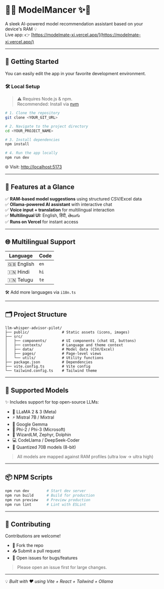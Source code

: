 # 🚀🌟 ModelMancer ✨🤖

A sleek AI-powered model recommendation assistant based on your device's RAM 💡  
Live app: 👉 [https://modelmate-xi.vercel.app/](https://modelmate-xi.vercel.app/)

---

## 🔧 Getting Started

You can easily edit the app in your favorite development environment.

### 🛠️ Local Setup

> ⚠️ Requires Node.js & npm.  
> Recommended: Install via [nvm](https://github.com/nvm-sh/nvm#installing-and-updating)

```bash
# 1. Clone the repository
git clone <YOUR_GIT_URL>

# 2. Navigate to the project directory
cd <YOUR_PROJECT_NAME>

# 3. Install dependencies
npm install

# 4. Run the app locally
npm run dev
```

🌐 Visit: [http://localhost:5173](http://localhost:5173)

---

## 🧠 Features at a Glance

✅ **RAM-based model suggestions** using structured CSV/Excel data  
✅ **Ollama-powered AI assistant** with interactive chat  
✅ **Voice input + translation** for multilingual interaction  
✅ **Multilingual UI:** English, हिंदी, తెలుగు  
✅ **Runs on Vercel** for instant access

---

## 🌐 Multilingual Support

| Language | Code |
|----------|------|
| 🇬🇧 English | `en` |
| 🇮🇳 Hindi   | `hi` |
| 🇮🇳 Telugu  | `te` |

🛠 Add more languages via `i18n.ts`

---

## 🗂️ Project Structure

```
llm-whisper-advisor-pilot/
├── public/               # Static assets (icons, images)
├── src/
│   ├── components/       # UI components (chat UI, buttons)
│   ├── contexts/         # Language and theme context
│   ├── data/             # Model data (CSV/Excel)
│   ├── pages/            # Page-level views
│   └── utils/            # Utility functions
├── package.json          # Dependencies
├── vite.config.ts        # Vite config
└── tailwind.config.ts    # Tailwind theme
```

---

## 🤖 Supported Models

✨ Includes support for top open-source LLMs:

- 🧠 LLaMA 2 & 3 (Meta)
- ⚡ Mistral 7B / Mixtral
- 🔎 Google Gemma
- 📘 Phi-2 / Phi-3 (Microsoft)
- 🧙 WizardLM, Zephyr, Dolphin
- 💻 CodeLlama / DeepSeek-Coder
- 🔢 Quantized 70B models (8-bit)

> All models are mapped against RAM profiles (ultra low → ultra high)

---

## 📦 NPM Scripts

```bash
npm run dev        # Start dev server
npm run build      # Build for production
npm run preview    # Preview production
npm run lint       # Lint with ESLint
```

---

## 🤝 Contributing

Contributions are welcome!

- 🔧 Fork the repo
- 📥 Submit a pull request
- 🐛 Open issues for bugs/features

> Please open an issue first for large changes.

---

💡 *Built with ❤️ using Vite + React + Tailwind + Ollama*
